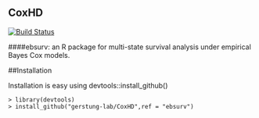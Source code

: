 CoxHD
-----

[![Build Status](https://travis-ci.org/mg14/CoxHD.svg)](https://travis-ci.org/mg14/CoxHD)

####ebsurv: an R package for multi-state survival analysis under empirical Bayes Cox models.
 

##Installation

Installation is easy using devtools::install_github()

	> library(devtools)
	> install_github("gerstung-lab/CoxHD",ref = "ebsurv")
